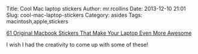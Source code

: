 Title: Cool Mac laptop stickers
Author: mr.rcollins
Date: 2013-12-10 21:01
Slug: cool-mac-laptop-stickers
Category: asides
Tags: macintosh,apple,stickers

[61 Original Macbook Stickers That Make Your Laptop Even More Awesome](http://www.lifehack.org/articles/lifestyle/61-original-macbook-stickers-that-make-your-laptop-even-more-awesome.html)

I wish I had the creativity to come up with some of these!

